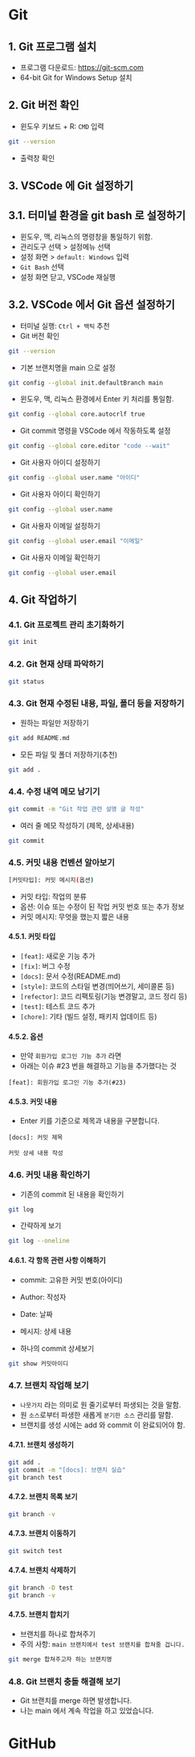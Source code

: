 # Git

## 1. Git 프로그램 설치

- 프로그램 다운로드: https://git-scm.com
- 64-bit Git for Windows Setup 설치

## 2. Git 버전 확인

- 윈도우 키보드 + R: `CMD` 입력

```bash
git --version
```

- 출력창 확인

## 3. VSCode 에 Git 설정하기

## 3.1. 터미널 환경을 git bash 로 설정하기

- 윈도우, 맥, 리눅스의 명령창을 통일하기 위함.
- 관리도구 선택 > 설정메뉴 선택
- 설정 화면 > `default: Windows` 입력
- `Git Bash` 선택
- 설정 화면 닫고, VSCode 재실행

## 3.2. VSCode 에서 Git 옵션 설정하기

- 터미널 실행: `Ctrl + 백틱` 추천
- Git 버전 확인

```bash
git --version
```

- 기본 브랜치명을 main 으로 설정

```bash
git config --global init.defaultBranch main
```

- 윈도우, 맥, 리눅스 환경에서 Enter 키 처리를 통일함.

```bash
git config --global core.autocrlf true
```

- Git commit 명령을 VSCode 에서 작동하도록 설정

```bash
git config --global core.editor "code --wait"
```

- Git 사용자 아이디 설정하기

```bash
git config --global user.name "아이디"
```

- Git 사용자 아이디 확인하기

```bash
git config --global user.name
```

- Git 사용자 이메일 설정하기

```bash
git config --global user.email "이메일"
```

- Git 사용자 이메일 확인하기

```bash
git config --global user.email
```

## 4. Git 작업하기

### 4.1. Git 프로젝트 관리 초기화하기

```bash
git init
```

### 4.2. Git 현재 상태 파악하기

```bash
git status
```

### 4.3. Git 현재 수정된 내용, 파일, 폴더 등을 저장하기

- 원하는 파일만 저장하기

```bash
git add README.md
```

- 모든 파일 및 폴더 저장하기(추천)

```bash
git add .
```

### 4.4. 수정 내역 메모 남기기

```bash
git commit -m "Git 작업 관련 설명 글 작성"
```

- 여러 줄 메모 작성하기 (제목, 상세내용)

```bash
git commit
```

### 4.5. 커밋 내용 컨벤션 알아보기

```bash
[커밋타입]: 커밋 메시지(옵션)
```

- 커밋 타입: 작업의 분류
- 옵션: 이슈 또는 수정이 된 작업 커밋 번호 또는 추가 정보
- 커밋 메시지: 무엇을 했는지 짧은 내용

#### 4.5.1. 커밋 타입

- `[feat]`: 새로운 기능 추가
- `[fix]`: 버그 수정
- `[docs]`: 문서 수정(README.md)
- `[style]`: 코드의 스타일 변경(띄어쓰기, 세미콜론 등)
- `[refector]`: 코드 리팩토링(기능 변경말고, 코드 정리 등)
- `[test]`: 테스트 코드 추가
- `[chore]`: 기타 (빌드 설정, 패키지 업데이트 등)

#### 4.5.2. 옵션

- 만약 `회원가입 로그인 기능 추가` 라면
- 아래는 이슈 #23 번을 해결하고 기능을 추가했다는 것

```
[feat]: 회원가입 로그인 기능 추가(#23)
```

#### 4.5.3. 커밋 내용

- Enter 키를 기준으로 제목과 내용을 구분합니다.

```
[docs]: 커밋 제목

커밋 상세 내용 작성

```

### 4.6. 커밋 내용 확인하기

- 기존의 commit 된 내용을 확인하기

```bash
git log
```

- 간략하게 보기

```bash
git log --oneline
```

#### 4.6.1. 각 항목 관련 사항 이해하기

- commit: 고유한 커밋 번호(아이디)
- Author: 작성자
- Date: 날짜
- 메시지: 상세 내용

- 하나의 commit 상세보기

```bash
git show 커밋아이디
```

### 4.7. 브랜치 작업해 보기

- `나뭇가지` 라는 의미로 원 줄기로부터 파생되는 것을 말함.
- 원 `소스`로부터 파생한 새롭게 `분기한 소스` 관리를 말함.
- 브랜치를 생성 시에는 add 와 commit 이 완료되어야 함.

#### 4.7.1. 브랜치 생성하기

```bash
git add .
git commit -m "[docs]: 브랜치 실습"
git branch test
```

#### 4.7.2. 브랜치 목록 보기

```bash
git branch -v
```

#### 4.7.3. 브랜치 이동하기

```bash
git switch test
```

#### 4.7.4. 브랜치 삭제하기

```bash
git branch -D test
git branch -v
```

#### 4.7.5. 브랜치 합치기

- 브랜치를 하나로 합쳐주기
- 주의 사항: `main 브랜치에서 test 브랜치를 합쳐줄 겁니다.`

```bash
git merge 합쳐주고자 하는 브랜치명
```

### 4.8. Git 브랜치 충돌 해결해 보기

- Git 브랜치를 merge 하면 발생합니다.
- 나는 main 에서 계속 작업을 하고 있었습니다.

# GitHub
